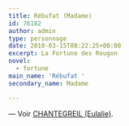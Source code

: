 ```yaml
---
title: Rébufat (Madame)
id: 76182
author: admin
type: personnage
date: 2010-03-15T08:22:25+00:00
excerpt: La Fortune des Rougon
novel:
  - fortune
main_name: 'Rébufat '
secondary_name: Madame

---
```

— Voir <a href="/personnage/chantegreil-eulalie/" target="_self">CHANTEGREIL (Eulalie)</a>.